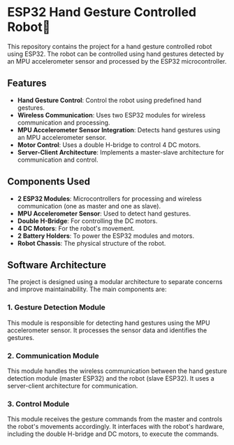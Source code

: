 # ESP32 Hand Gesture Controlled Robot🤖

This repository contains the project for a hand gesture controlled robot using ESP32. The robot can be controlled using hand gestures detected by an MPU accelerometer sensor and processed by the ESP32 microcontroller.

## Features

- **Hand Gesture Control**: Control the robot using predefined hand gestures.
- **Wireless Communication**: Uses two ESP32 modules for wireless communication and processing.
- **MPU Accelerometer Sensor Integration**: Detects hand gestures using an MPU accelerometer sensor.
- **Motor Control**: Uses a double H-bridge to control 4 DC motors.
- **Server-Client Architecture**: Implements a master-slave architecture for communication and control.

## Components Used

- **2 ESP32 Modules**: Microcontrollers for processing and wireless communication (one as master and one as slave).
- **MPU Accelerometer Sensor**: Used to detect hand gestures.
- **Double H-Bridge**: For controlling the DC motors.
- **4 DC Motors**: For the robot's movement.
- **2 Battery Holders**: To power the ESP32 modules and motors.
- **Robot Chassis**: The physical structure of the robot.

## Software Architecture

The project is designed using a modular architecture to separate concerns and improve maintainability. The main components are:

### 1. Gesture Detection Module
This module is responsible for detecting hand gestures using the MPU accelerometer sensor. It processes the sensor data and identifies the gestures.

### 2. Communication Module
This module handles the wireless communication between the hand gesture detection module (master ESP32) and the robot (slave ESP32). It uses a server-client architecture for communication.

### 3. Control Module
This module receives the gesture commands from the master and controls the robot's movements accordingly. It interfaces with the robot's hardware, including the double H-bridge and DC motors, to execute the commands.
